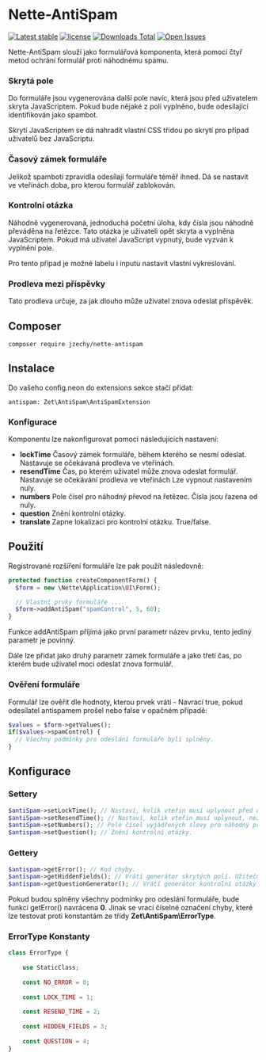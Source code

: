 # Nette-AntiSpam

[![Latest stable](https://img.shields.io/packagist/v/jzechy/nette-antispam.svg?style=flat-square)](https://packagist.org/packages/jzechy/nette-antispam)
[![license](https://img.shields.io/github/license/jzechy/nette-antispam.svg?maxAge=2592000&style=flat-square)](https://github.com/JZechy/Nette-AntiSpam/blob/master/LICENSE)
[![Downloads Total](https://img.shields.io/packagist/dt/jzechy/nette-antispam.svg?style=flat-square)](https://packagist.org/packages/jzechy/nette-antispam)
[![Open Issues](https://img.shields.io/github/issues/jzechy/nette-antispam.svg?style=flat-square)](https://github.com/JZechy/Nette-AntiSpam/issues)

Nette-AntiSpam slouží jako formulářová komponenta, která pomocí čtyř metod ochrání formulář proti náhodnému spamu.

### Skrytá pole
Do formuláře jsou vygenerována další pole navíc, která jsou před uživatelem skryta JavaScriptem. Pokud
bude nějaké z polí vyplněno, bude odesílající identifikován jako spambot.

Skrytí JavaScriptem se dá nahradit vlastní CSS třídou po skrytí pro případ uživatelů bez JavaScriptu. 

### Časový zámek formuláře
Jelikož spamboti zpravidla odesílají formuláře téměř ihned. Dá se nastavit ve vteřinách doba, pro kterou formulář
zablokován.

### Kontrolní otázka
Náhodně vygenerovaná, jednoduchá početní úloha, kdy čísla jsou náhodně převáděna na řetězce. Tato otázka
je uživateli opět skryta a vyplněna JavaScriptem. Pokud má uživatel JavaScript vypnutý, bude vyzván k vyplnění pole.

Pro tento případ je možné labelu i inputu nastavit vlastní vykreslování.

### Prodleva mezi příspěvky
Tato prodleva určuje, za jak dlouho může uživatel znova odeslat příspěvěk.

## Composer
```
composer require jzechy/nette-antispam
```

## Instalace
Do vašeho config.neon do extensions sekce stačí přidat:
```
antispam: Zet\AntiSpam\AntiSpamExtension
```
### Konfigurace
Komponentu lze nakonfigurovat pomocí následujících nastavení:
* **lockTime** Časový zámek formuláře, během kterého se nesmí odeslat. Nastavuje se očekávaná prodleva ve vteřinách.
* **resendTime** Čas, po kterém uživatel může znova odeslat formulář. Nastavuje se očekávání prodleva ve vteřinách Lze vypnout nastavením nuly. 
* **numbers** Pole čísel pro náhodný převod na řetězec. Čísla jsou řazena od nuly.
* **question** Znění kontrolní otázky. 
* **translate** Zapne lokalizaci pro kontrolní otázku. True/false.

## Použití
Registrované rozšíření formuláře lze pak použít následovně:
```php
protected function createComponentForm() {
  $form = new \Nette\Application\UI\Form();

  // Vlastní prvky formuláře ...
  $form->addAntiSpam("spamControl", 5, 60);
}
```
Funkce addAntiSpam příjímá jako první parametr název prvku, tento jediný parametr je povinný.

Dále lze přidat jako druhý parametr zámek formuláře a jako třetí čas, po kterém bude uživatel moci odeslat znova formulář.

### Ověření formuláře
Formulář lze ověřit dle hodnoty, kterou prvek vrátí - Navrací true, pokud odesílatel antispamem prošel nebo false v opačném případě:
```php
$values = $form->getValues();
if($values->spamControl) {
  // Všechny podmínky pro odeslání formuláře byli splněny.
}
```

## Konfigurace
### Settery
```php
$antiSpam->setLockTime(); // Nastaví, kolik vteřin musí uplynout před odesláním formuláře.
$antiSpam->setResendTime(); // Nastaví, kolik vteřin musí uplynout, než je formulář znova odeslán.
$antiSpam->setNumbers(); // Pole čísel vyjádřených slovy pro náhodný převod na řetězec.
$antispam->setQuestion(); // Znění kontrolní otázky.
```

### Gettery
```php
$antispam->getError(); // Kod chyby.
$antispam->getHiddenFields(); // Vrátí generátor skrytých polí. Užitečné pro přepnutí schování z JS na CSS.
$antispam->getQuestionGenerator(); // Vrátí generátor kontrolní otázky s prototypy Labelu a inputu.
```
Pokud budou splněny všechny podmínky pro odeslání formuláře, bude funkcí getError() navrácena **0**. Jinak se vrací číselné označení chyby, které lze testovat proti konstantám ze třídy **Zet\AntiSpam\ErrorType**.

### ErrorType Konstanty
```php
class ErrorType {
	
	use StaticClass;
	
	const NO_ERROR = 0;
	
	const LOCK_TIME = 1;
	
	const RESEND_TIME = 2;
	
	const HIDDEN_FIELDS = 3;
	
	const QUESTION = 4;
}
```
